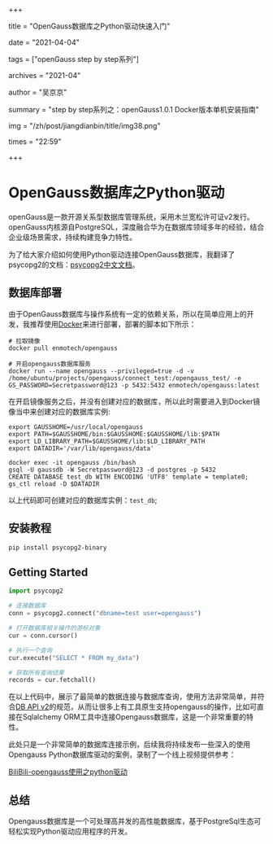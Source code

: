 +++

title = "OpenGauss数据库之Python驱动快速入门"

date = "2021-04-04"

tags = ["openGauss step by step系列"] 

archives = "2021-04"

author = "吴京京" 

summary = "step by step系列之：openGauss1.0.1 Docker版本单机安装指南"

img = "/zh/post/jiangdianbin/title/img38.png" 

times = "22:59"

+++

# OpenGauss数据库之Python驱动

openGauss是一款开源关系型数据库管理系统，采用木兰宽松许可证v2发行。openGauss内核源自PostgreSQL，深度融合华为在数据库领域多年的经验，结合企业级场景需求，持续构建竞争力特性。

为了给大家介绍如何使用Python驱动连接OpenGauss数据库，我翻译了psycopg2的文档：[psycopg2中文文档](https://wjmcat.gitee.io/py-opengauss/)。

## 数据库部署

由于OpenGauss数据库与操作系统有一定的依赖关系，所以在简单应用上的开发，我推荐使用[Docker](https://hub.docker.com/r/enmotech/opengauss)来进行部署，部署的脚本如下所示：

```shell
# 拉取镜像
docker pull enmotech/opengauss

# 开启opengauss数据库服务
docker run --name opengauss --privileged=true -d -v /home/ubuntu/projects/opengauss/connect_test:/opengauss_test/ -e GS_PASSWORD=Secretpassword@123 -p 5432:5432 enmotech/opengauss:latest
```

在开启镜像服务之后，并没有创建对应的数据库，所以此时需要进入到Docker镜像当中来创建对应的数据库实例:
```shell
export GAUSSHOME=/usr/local/opengauss
export PATH=$GAUSSHOME/bin:$GAUSSHOME:$GAUSSHOME/lib:$PATH
export LD_LIBRARY_PATH=$GAUSSHOME/lib:$LD_LIBRARY_PATH
export DATADIR='/var/lib/opengauss/data'

docker exec -it opengauss /bin/bash
gsql -U gaussdb -W Secretpassword@123 -d postgres -p 5432
CREATE DATABASE test_db WITH ENCODING 'UTF8' template = template0;
gs_ctl reload -D $DATADIR
```

以上代码即可创建对应的数据库实例：`test_db`;

## 安装教程

```shell
pip install psycopg2-binary
```

## Getting Started

```python
import psycopg2

# 连接数据库
conn = psycopg2.connect("dbname=test user=opengauss")

# 打开数据库相关操作的游标对象
cur = conn.cursor() 

# 执行一个查询
cur.execute("SELECT * FROM my_data")

# 获取所有查询结果
records = cur.fetchall()
```

在以上代码中，展示了最简单的数据连接与数据库查询，使用方法非常简单，并符合[DB API v2](https://www.python.org/dev/peps/pep-0249/)的规范，从而让很多上有工具原生支持opengauss的操作，比如可直接在Sqlalchemy ORM工具中连接Opengauss数据库，这是一个非常重要的特性。

此处只是一个非常简单的数据库连接示例，后续我将持续发布一些深入的使用Opengauss Python数据库驱动的案例，录制了一个线上视频提供参考：

[BiliBili-opengauss使用之python驱动](https://www.bilibili.com/video/BV1G54y1b7g4/)

## 总结

Opengauss数据库是一个可处理高并发的高性能数据库，基于PostgreSql生态可轻松实现Python驱动应用程序的开发。
